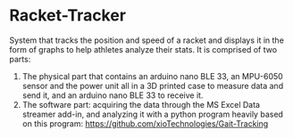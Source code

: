 # Racket-Tracker
System that tracks the position and speed of a racket and displays it in the form of graphs to help athletes analyze their stats.
It is comprised of two parts: 
1) The physical part that contains an arduino nano BLE 33, an MPU-6050 sensor and the power unit all in a 3D printed case to measure data and send it, and an arduino nano BLE 33 to receive it.
2) The software part: acquiring the data through the MS Excel Data streamer add-in, and analyzing it with a python program heavily based on this program: https://github.com/xioTechnologies/Gait-Tracking
